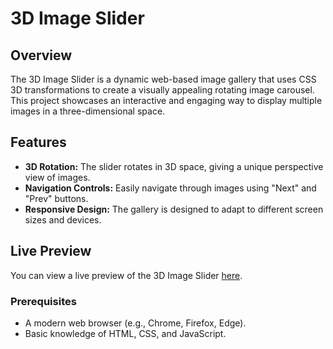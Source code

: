 # 3D Image Slider

## Overview

The 3D Image Slider is a dynamic web-based image gallery that uses CSS 3D transformations to create a visually appealing rotating image carousel. This project showcases an interactive and engaging way to display multiple images in a three-dimensional space.

## Features

- **3D Rotation:** The slider rotates in 3D space, giving a unique perspective view of images.
- **Navigation Controls:** Easily navigate through images using "Next" and "Prev" buttons.
- **Responsive Design:** The gallery is designed to adapt to different screen sizes and devices.

## Live Preview

You can view a live preview of the 3D Image Slider [here](https://mohmed-husain.github.io/3d-Image-Gallery/).


### Prerequisites

- A modern web browser (e.g., Chrome, Firefox, Edge).
- Basic knowledge of HTML, CSS, and JavaScript.
